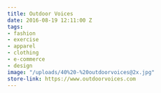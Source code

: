 ```yaml
---
title: Outdoor Voices
date: 2016-08-19 12:11:00 Z
tags:
- fashion
- exercise
- apparel
- clothing
- e-commerce
- design
image: "/uploads/40%20-%20outdoorvoices@2x.jpg"
store-link: https://www.outdoorvoices.com
---
```


